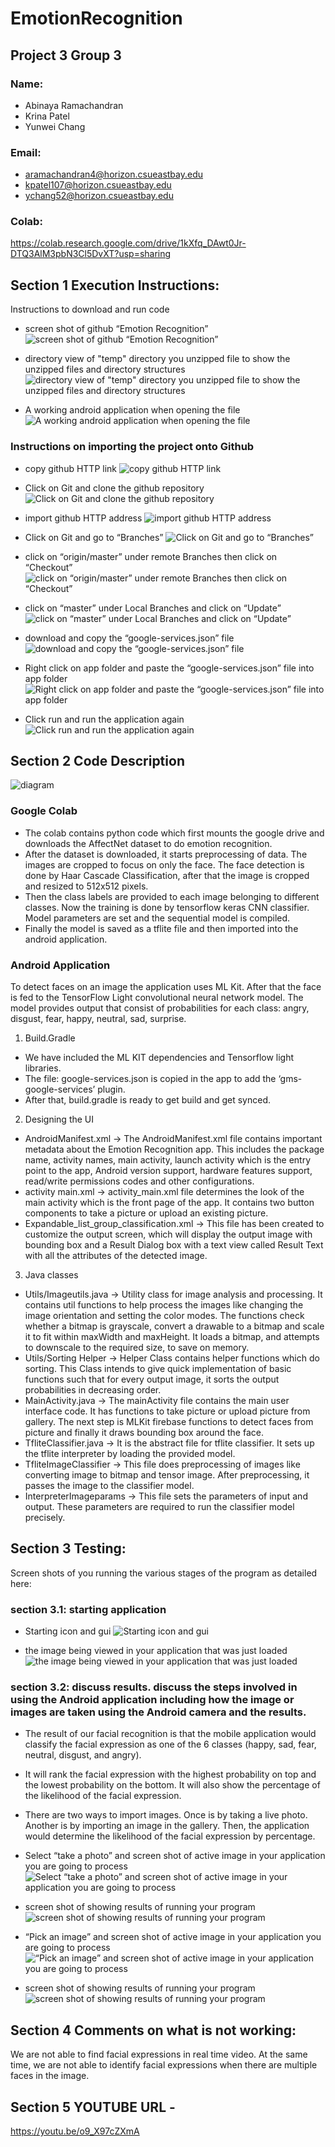 # EmotionRecognition

## Project 3 Group 3
### Name:
- Abinaya Ramachandran
-	Krina Patel
-	Yunwei Chang
### Email: 
- aramachandran4@horizon.csueastbay.edu
- kpatel107@horizon.csueastbay.edu
- ychang52@horizon.csueastbay.edu

### Colab:
https://colab.research.google.com/drive/1kXfq_DAwt0Jr-DTQ3AlM3pbN3Cl5DvXT?usp=sharing
       
## Section 1 Execution Instructions:
Instructions to download and run code 

- screen shot of github “Emotion Recognition”  
![screen shot of github “Emotion Recognition”](images/1.1.png)

- directory view of "temp" directory you unzipped file to show the unzipped files and directory structures
![directory view of "temp" directory you unzipped file to show the unzipped files and directory structures](images/1.2.png)

- A working android application when opening the file
![A working android application when opening the file](images/1.3.png)

### Instructions on importing the project onto Github

- copy github HTTP link 
![copy github HTTP link](images/1.4a.png)

- Click on Git and clone the github repository
![Click on Git and clone the github repository](images/1.4b.png)

- import github HTTP address
![import github HTTP address](images/1.4c.png)

- Click on Git and go to “Branches”
![Click on Git and go to “Branches”](images/1.4d.png)

- click on “origin/master” under remote Branches then click on “Checkout”
![click on “origin/master” under remote Branches then click on “Checkout”](images/1.4e.png)

- click on “master” under Local Branches and click on “Update”
![click on “master” under Local Branches and click on “Update”](images/1.4f.png)

- download and copy the “google-services.json” file
![download and copy the “google-services.json” file](images/1.4g.png)

- Right click on app folder and paste the “google-services.json” file into app folder
![Right click on app folder and paste the “google-services.json” file into app folder](images/1.4h.png)

- Click run and run the application again
![Click run and run the application again](images/1.4i.png)




## Section 2 Code Description

![diagram](images/emotionDetection.png)

### Google Colab
- The colab contains python code which first mounts the google drive and downloads the AffectNet dataset to do emotion recognition.
- After the dataset is downloaded, it starts preprocessing of data. The images are cropped to focus on only the face. The face detection is done by Haar Cascade Classification, after that the image is cropped and resized to 512x512 pixels. 
- Then the class labels are provided to each image belonging to different classes. Now the training is done by tensorflow keras CNN classifier. Model parameters are set and the sequential model is compiled.
- Finally the model is saved as a tflite file and then imported into the android application.

### Android Application
To detect faces on an image the application uses ML Kit. After that the face is fed to the TensorFlow Light convolutional neural network model. The model provides output that consist of probabilities for each class: angry, disgust, fear, happy, neutral, sad, surprise.
1. Build.Gradle
- We have included the ML KIT dependencies and Tensorflow light libraries.
- The file: google-services.json is copied in the app to add the ‘gms-google-services’ plugin. 
- After that, build.gradle is ready to get build and get synced.

2. Designing the UI
- AndroidManifest.xml -> The AndroidManifest.xml file contains important metadata about the Emotion Recognition app. This includes the package name, activity names, main activity, launch activity which is the entry point to the app, Android version support, hardware features support, read/write permissions codes and other configurations.
- activity main.xml -> activity_main.xml file determines the look of the main activity which is the front page of the app. It contains two button components to take a picture or upload an existing picture.
- Expandable_list_group_classification.xml -> This file has been created to customize the output screen, which will display the output image with bounding box and a Result Dialog box with a text view called Result Text with all the attributes of the detected image. 

3. Java classes 
- Utils/Imageutils.java -> Utility class for image analysis and processing. It contains util functions to help process the images like changing the image orientation and setting the color modes. The functions check whether a bitmap is grayscale, convert a drawable to a bitmap and scale it to fit within maxWidth and maxHeight. It loads a bitmap, and attempts to downscale to the required size, to save on memory. 
- Utils/Sorting Helper -> Helper Class contains helper functions which do sorting. This Class intends to give quick implementation of basic functions such that for every output image, it sorts the output probabilities in decreasing order.
- MainActivity.java -> The mainActivity file contains the main user interface code. It has functions to take picture or upload picture from gallery. The next step is  MLKit firebase functions to detect faces from picture and finally it draws bounding box around the face.
- TfliteClassifier.java -> It is the abstract file for tflite classifier. It sets up the tflite interpreter by loading the provided model.
- TfliteImageClassifier ->  This file does preprocessing of images like converting image to bitmap and tensor image. After preprocessing, it passes the image to the classifier model.
- InterpreterImageparams -> This file sets the parameters of input and output. These parameters are required to run the classifier model precisely.


## Section 3 Testing:
Screen shots of you running the various stages of the program as detailed here:

### section 3.1: starting application
- Starting icon and gui
![Starting icon and gui](images/3.1a.png)

- the image being viewed in your application that was just loaded
![the image being viewed in your application that was just loaded](images/3.1b.png)


### section 3.2: discuss results. discuss the steps involved in using the Android application including how the image or images are taken using the Android camera and the results.
- The result of our facial recognition is that the mobile application would classify the facial expression as one of the 6 classes (happy, sad, fear, neutral, disgust, and angry). 
- It will rank the facial expression with the highest probability on top and the lowest probability on the bottom. It will also show the percentage of the likelihood of the facial expression. 
- There are two ways to import images. Once is by taking a live photo. Another is by importing an image in the gallery. Then, the application would determine the likelihood of the facial expression by percentage. 

- Select “take a photo” and screen shot of active image in your application you are going to process
![Select “take a photo” and screen shot of active image in your application you are going to process](images/3.2a.png)

- screen shot of showing results of running your program
![screen shot of showing results of running your program](images/3.2b.png)

- “Pick an image” and screen shot of active image in your application you are going to process
![“Pick an image” and screen shot of active image in your application you are going to process](images/3.2c.png)

- screen shot of showing results of running your program
![screen shot of showing results of running your program](images/3.2d.png)

## Section 4 Comments on what is not working:
We are not able to find facial expressions in real time video. At the same time, we are not able to identify facial expressions when there are multiple faces in the image.

## Section 5 YOUTUBE URL - 

https://youtu.be/o9_X97cZXmA





